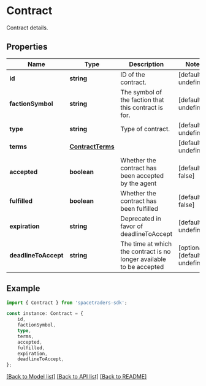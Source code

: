 # Contract

Contract details.

## Properties

Name | Type | Description | Notes
------------ | ------------- | ------------- | -------------
**id** | **string** | ID of the contract. | [default to undefined]
**factionSymbol** | **string** | The symbol of the faction that this contract is for. | [default to undefined]
**type** | **string** | Type of contract. | [default to undefined]
**terms** | [**ContractTerms**](ContractTerms.md) |  | [default to undefined]
**accepted** | **boolean** | Whether the contract has been accepted by the agent | [default to false]
**fulfilled** | **boolean** | Whether the contract has been fulfilled | [default to false]
**expiration** | **string** | Deprecated in favor of deadlineToAccept | [default to undefined]
**deadlineToAccept** | **string** | The time at which the contract is no longer available to be accepted | [optional] [default to undefined]

## Example

```typescript
import { Contract } from 'spacetraders-sdk';

const instance: Contract = {
    id,
    factionSymbol,
    type,
    terms,
    accepted,
    fulfilled,
    expiration,
    deadlineToAccept,
};
```

[[Back to Model list]](../README.md#documentation-for-models) [[Back to API list]](../README.md#documentation-for-api-endpoints) [[Back to README]](../README.md)
